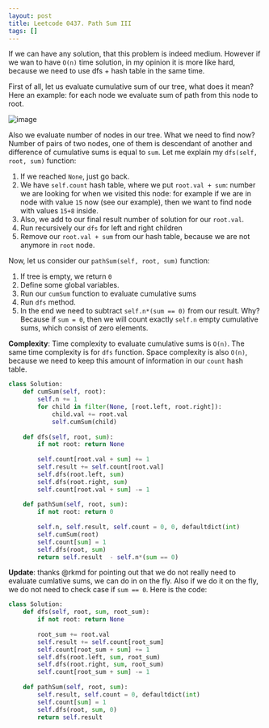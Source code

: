 ```yaml
---
layout: post
title: Leetcode 0437. Path Sum III
tags: []
---
```


If we can have any solution, that this problem is indeed medium. However if we wan to have `O(n)` time solution, in my opinion it is more like hard, because we need to use dfs + hash table in the same time.

First of all, let us evaluate cumulative sum of our tree, what does it mean? Here an example: for each node we evaluate sum of path from this node to root.

![image](https://assets.leetcode.com/users/images/119b5a72-5244-4cd7-bb6e-60784d94c2a0_1596872120.09719.png)


Also we evaluate number of nodes in our tree. What we need to find now? Number of pairs of two nodes, one of them is descendant of another and difference of cumulative sums is equal to `sum`. Let me explain my `dfs(self, root, sum)` function:

1. If we reached `None`, just go back.
2. We have `self.count` hash table, where we put `root.val + sum`: number we are looking for when we visited this node: for example if we are in node with value `15` now (see our example), then we want to find node with values `15+8` inside. 
3. Also, we add to our final result number of solution for our `root.val`. 
4. Run recursively our `dfs` for left and right children
5. Remove our `root.val + sum` from our hash table, because we are not anymore in `root` node.

Now, let us consider our `pathSum(self, root, sum)` function:
1. If tree is empty, we return `0`
2. Define some global variables.
3. Run our `cumSum` function to evaluate cumulative sums
4. Run `dfs` method.
5. In the end we need to subtract `self.n*(sum == 0)` from our result. Why? Because if `sum = 0`, then we will count exactly `self.n` empty cumulative sums, which consist of zero elements.

**Complexity**: Time complexity to evaluate cumulative sums is `O(n)`. The same time complexity is for `dfs` function. Space complexity is also `O(n)`, because we need to keep this amount of information in our `count` hash table.

```python
class Solution:
    def cumSum(self, root):
        self.n += 1
        for child in filter(None, [root.left, root.right]):
            child.val += root.val
            self.cumSum(child)
                
    def dfs(self, root, sum):
        if not root: return None
        
        self.count[root.val + sum] += 1
        self.result += self.count[root.val]
        self.dfs(root.left, sum)
        self.dfs(root.right, sum)
        self.count[root.val + sum] -= 1
 
    def pathSum(self, root, sum):
        if not root: return 0
        
        self.n, self.result, self.count = 0, 0, defaultdict(int)
        self.cumSum(root)
        self.count[sum] = 1
        self.dfs(root, sum)
        return self.result  - self.n*(sum == 0) 
```

**Update**: thanks @rkmd for pointing out that we do not really need to evaluate cumlative sums, we can do in on the fly. Also if we do it on the fly, we do not need to check case if `sum == 0`. Here is the code:

```python
class Solution:
    def dfs(self, root, sum, root_sum):
        if not root: return None
        
        root_sum += root.val
        self.result += self.count[root_sum]  
        self.count[root_sum + sum] += 1
        self.dfs(root.left, sum, root_sum)
        self.dfs(root.right, sum, root_sum)
        self.count[root_sum + sum] -= 1
 
    def pathSum(self, root, sum):
        self.result, self.count = 0, defaultdict(int)
        self.count[sum] = 1
        self.dfs(root, sum, 0)
        return self.result
```
